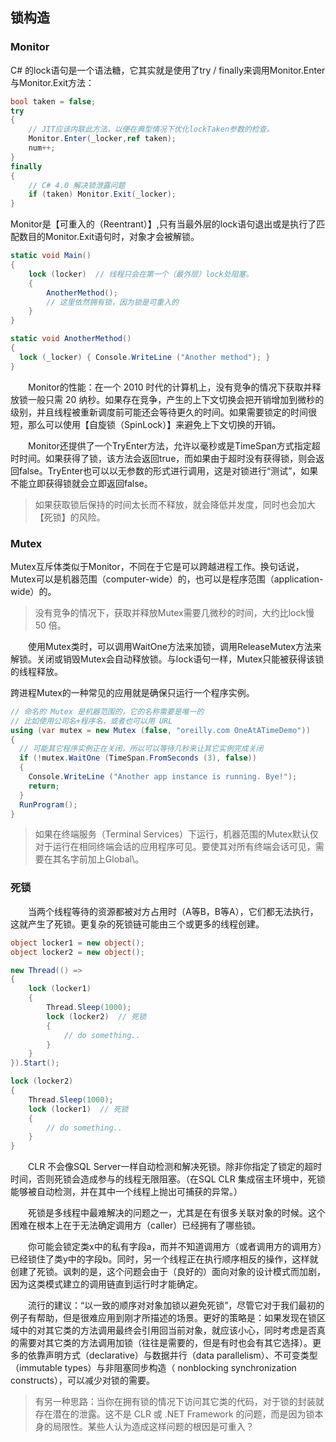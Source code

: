 
## 锁构造

### Monitor
C# 的lock语句是一个语法糖，它其实就是使用了try / finally来调用Monitor.Enter与Monitor.Exit方法：
```c#
bool taken = false;
try
{
    // JIT应该内联此方法，以便在典型情况下优化lockTaken参数的检查。
    Monitor.Enter(_locker,ref taken);
    num++;
}
finally
{
    // C# 4.0 解决锁泄露问题
    if (taken) Monitor.Exit(_locker);
}
```
Monitor是【可重入的（Reentrant）】,只有当最外层的lock语句退出或是执行了匹配数目的Monitor.Exit语句时，对象才会被解锁。
```c#
static void Main()
{
    lock (locker)  // 线程只会在第一个（最外层）lock处阻塞。
    {
        AnotherMethod();
        // 这里依然拥有锁，因为锁是可重入的
    }
}

static void AnotherMethod()
{
  lock (_locker) { Console.WriteLine ("Another method"); }
}
```
&emsp;&emsp;Monitor的性能：在一个 2010 时代的计算机上，没有竞争的情况下获取并释放锁一般只需 20 纳秒。如果存在竞争，产生的上下文切换会把开销增加到微秒的级别，并且线程被重新调度前可能还会等待更久的时间。如果需要锁定的时间很短，那么可以使用【自旋锁（SpinLock）】来避免上下文切换的开销。

&emsp;&emsp;Monitor还提供了一个TryEnter方法，允许以毫秒或是TimeSpan方式指定超时时间。如果获得了锁，该方法会返回true，而如果由于超时没有获得锁，则会返回false。TryEnter也可以以无参数的形式进行调用，这是对锁进行“测试”，如果不能立即获得锁就会立即返回false。

>如果获取锁后保持的时间太长而不释放，就会降低并发度，同时也会加大【死锁】的风险。

### Mutex

Mutex互斥体类似于Monitor，不同在于它是可以跨越进程工作。换句话说，Mutex可以是机器范围（computer-wide）的，也可以是程序范围（application-wide）的。

>没有竞争的情况下，获取并释放Mutex需要几微秒的时间，大约比lock慢 50 倍。

&emsp;&emsp;使用Mutex类时，可以调用WaitOne方法来加锁，调用ReleaseMutex方法来解锁。关闭或销毁Mutex会自动释放锁。与lock语句一样，Mutex只能被获得该锁的线程释放。

跨进程Mutex的一种常见的应用就是确保只运行一个程序实例。
```c#
// 命名的 Mutex 是机器范围的，它的名称需要是唯一的
// 比如使用公司名+程序名，或者也可以用 URL
using (var mutex = new Mutex (false, "oreilly.com OneAtATimeDemo"))
{
  // 可能其它程序实例正在关闭，所以可以等待几秒来让其它实例完成关闭
  if (!mutex.WaitOne (TimeSpan.FromSeconds (3), false))
  {
    Console.WriteLine ("Another app instance is running. Bye!");
    return;
  }
  RunProgram();
}
```
>如果在终端服务（Terminal Services）下运行，机器范围的Mutex默认仅对于运行在相同终端会话的应用程序可见。要使其对所有终端会话可见，需要在其名字前加上Global\。


### 死锁

&emsp;&emsp;当两个线程等待的资源都被对方占用时（A等B，B等A），它们都无法执行，这就产生了死锁。更复杂的死锁链可能由三个或更多的线程创建。
```c#
object locker1 = new object();
object locker2 = new object();

new Thread(() =>
{
    lock (locker1)
    {
        Thread.Sleep(1000);
        lock (locker2)  // 死锁
        {
            // do something..
        }
    }
}).Start();

lock (locker2)
{
    Thread.Sleep(1000);
    lock (locker1)  // 死锁
    {
        // do something..
    }
}
```
&emsp;&emsp;CLR 不会像SQL Server一样自动检测和解决死锁。除非你指定了锁定的超时时间，否则死锁会造成参与的线程无限阻塞。（在SQL CLR 集成宿主环境中，死锁能够被自动检测，并在其中一个线程上抛出可捕获的异常。）

&emsp;&emsp;死锁是多线程中最难解决的问题之一，尤其是在有很多关联对象的时候。这个困难在根本上在于无法确定调用方（caller）已经拥有了哪些锁。

&emsp;&emsp;你可能会锁定类x中的私有字段a，而并不知道调用方（或者调用方的调用方）已经锁住了类y中的字段b。同时，另一个线程正在执行顺序相反的操作，这样就创建了死锁。讽刺的是，这个问题会由于（良好的）面向对象的设计模式而加剧，因为这类模式建立的调用链直到运行时才能确定。

&emsp;&emsp;流行的建议：“以一致的顺序对对象加锁以避免死锁”，尽管它对于我们最初的例子有帮助，但是很难应用到刚才所描述的场景。更好的策略是：如果发现在锁区域中的对其它类的方法调用最终会引用回当前对象，就应该小心，同时考虑是否真的需要对其它类的方法调用加锁（往往是需要的，但是有时也会有其它选择）。更多的依靠声明方式（declarative）与数据并行（data parallelism）、不可变类型（immutable types）与非阻塞同步构造（ nonblocking synchronization constructs），可以减少对锁的需要。

>有另一种思路：当你在拥有锁的情况下访问其它类的代码，对于锁的封装就存在潜在的泄露。这不是 CLR 或 .NET Framework 的问题，而是因为锁本身的局限性。某些人认为造成这样问题的根因是可重入？
